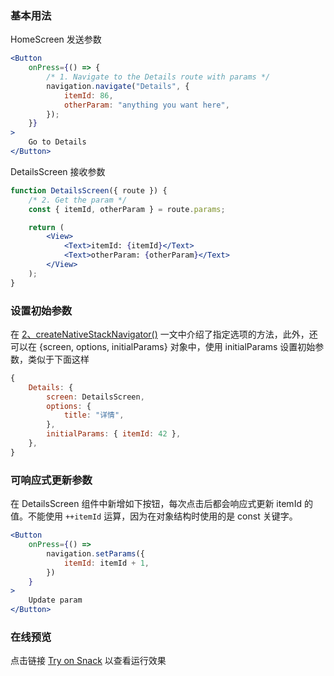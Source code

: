 ### 基本用法

HomeScreen 发送参数

```jsx
<Button
	onPress={() => {
		/* 1. Navigate to the Details route with params */
		navigation.navigate("Details", {
			itemId: 86,
			otherParam: "anything you want here",
		});
	}}
>
	Go to Details
</Button>
```

DetailsScreen 接收参数

```jsx
function DetailsScreen({ route }) {
	/* 2. Get the param */
	const { itemId, otherParam } = route.params;

	return (
		<View>
			<Text>itemId: {itemId}</Text>
			<Text>otherParam: {otherParam}</Text>
		</View>
	);
}
```

### 设置初始参数

在 [2、createNativeStackNavigator()](./2、createNativeStackNavigator().md) 一文中介绍了指定选项的方法，此外，还可以在 {screen, options, initialParams} 对象中，使用 initialParams 设置初始参数，类似于下面这样

```jsx
{
	Details: {
		screen: DetailsScreen,
		options: {
			title: "详情",
		},
		initialParams: { itemId: 42 },
	},
}
```

### 可响应式更新参数

在 DetailsScreen 组件中新增如下按钮，每次点击后都会响应式更新 itemId 的值。不能使用 `++itemId` 运算，因为在对象结构时使用的是 const 关键字。

```jsx
<Button
	onPress={() =>
		navigation.setParams({
			itemId: itemId + 1,
		})
	}
>
	Update param
</Button>
```

### 在线预览

点击链接 [Try on Snack](https://snack.expo.dev/bU_FLgOwtBoA36CxyYcME)  以查看运行效果
